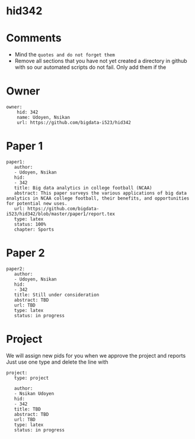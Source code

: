 # hid342

# Comments

* Mind the ```quotes and do not forget them```
* Remove all sections that you have not yet created a directory in github with so our automated scripts do not fail. Only add them if the 

# Owner

```
owner:
    hid: 342
    name: Udoyen, Nsikan
    url: https://github.com/bigdata-i523/hid342
```

# Paper 1

```
paper1:
   author: 
   - Udoyen, Nsikan
   hid:
   - 342
   title: Big data analytics in college football (NCAA)
   abstract: This paper surveys the various applications of big data analytics in NCAA college football, their benefits, and opportunities for potential new uses.
   url: https://github.com/bigdata-i523/hid342/blob/master/paper1/report.tex
   type: latex
   status: 100%
   chapter: Sports
```
   
# Paper 2

```
paper2:
   author: 
   - Udoyen, Nsikan
   hid:
   - 342
   title: Still under consideration
   abstract: TBD
   url: TBD
   type: latex
   status: in progress
```

# Project 

We will assign new pids for you when we approve the project and reports   
Just use one type and delete the line with 

```
project:
   type: project
   
   author: 
   - Nsikan Udoyen
   hid:
   - 342
   title: TBD
   abstract: TBD 
   url: TBD
   type: latex
   status: in progress
```
   
